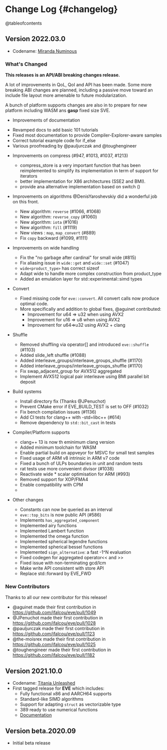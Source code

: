 Change Log {#changelog}
==========

@tableofcontents

## Version 2022.03.0

* Codename: [Miranda Numinous](https://en.wikipedia.org/wiki/Miranda_(The_Tempest))

### What's Changed

**This releases is an API/ABI breaking changes release.**

A lot of improvements in QoL, QoI and API has been made.
Some more breaking ABI changes are planned, including a passive move toward
an include file layout more amenable to future modularization.

A bunch of platform supports changes are also in to prepare for new platform
including WASM ans **gasp** fixed size SVE.

* Improvements of documentation
 - Revamped docs to add basic 101 tutorials
 - Fixed most documentation to provide Compiler-Explorer-aware samples
 - Correct tutorial example code for if_else
 - Various proofreading by @pauljurczak and @toughengineer

* Improvements on compress (#947, #1013, #1037, #1213)
  - compress_store is a very important function that has been reimplemented to simplify
    its implementation in term of support for iterators
  - better implementation for X86 architectures (SSE2 and BMI).
  - provide ana alternative implementation based on switch ()

* Improvements on algorithms
@DenisYaroshevskiy did a wonderful job on this front.
  - New algorithm: `reverse` (#1066, #1068)
  - New algorithm: `reverse_copy` (#1060)
  - New algorithm: `iota` (#1016)
  - New algorithm: `fill` (#1119)
  - New views    : `map`, `map_convert` (#889)
  - Fix `copy` backward (#1099, #1111)

* Improvements on wide handling
  - Fix the "no garbage after cardinal" for small wide (#815)
  - Fix aliasing issue in `wide::get` and `wide::set` (#1047)
  - `wide<product_type>` has correct sizeof
  - Adapt wide to handle more complex construction from  product_type
  - Added an emulation layer for std::experimental::simd types

* Convert
  - Fixed missing code for `eve::convert`. All convert calls now produce optimal code.
  - More specifically and addition to global fixes, @aguinet contributed:
    - Improvement for u64 => u32 when using AVX2
    - Improvement for u16 => u8 when using AVX2
    - Improvement for u64=>u32 using AVX2 + clang

* Shuffle
  - Removed shuffling via operator[] and introduced `eve::shuffle` (#1103)
  - Added slide_left shuffle (#1088)
  - Added interleave_groups/interleave_groups_shuffle (#1170)
  - Added interleave_groups/interleave_groups_shuffle (#1170)
  - Fix swap_adjacent_group for AVX512 aggregated
  - Implement AVX512 logical pair interleave using BMI parallel bit deposit

* Build systems
  - Install directory fix (Thanks @JPenuchot)
  - Prevent CMake error if EVE_BUILD_TEST is set to OFF (#1032)
  - Fix bench compilation issues (#1136)
  - Add CI tests for clang++ with -std=libc++ (#614)
  - Remove dependency to `std::bit_cast` in tests

* Compiler/Platform supports
  - clang++ 13 is now th eminimum clang version
  - Added minimum toolchain for WASM
  - Enable partial build on appveyor for MSVC for small test samples
  - Fixed usage of ARM v8 intrinsic in ARM v7 code
  - Fixed a bunch of ULPs boundaries in unit and random tests
  - rat tests use more convenient divisor (#1038)
  - Reactivate wide * scalar optimisation for ARM (#993)
  - Removed support for XOP/FMA4
  - Enable compatibility with CPM
  -
* Other changes
  - Constants can now be queried as an interval
  - `eve::top_bits` is now public API (#586)
  - Implements `has_aggregated_component`
  - Implemented airy functions
  - Implemented Lambert function
  - Implemented the omega function
  - Implemented spherical legendre functions
  - Implemented spherical bessel functions
  - Implemented `sign_alternative`: a fast -1^N evaluation
  - Fixed codegen for aggregated operator<< and >>
  - Fixed issue with non-terminating gcd/lcm
  - Make write API consistent with store API
  - Replace std::forward by EVE_FWD

### New Contributors
Thanks to all our new contributor for this release!

  * @aguinet made their first contribution in https://github.com/jfalcou/eve/pull/1049
  * @JPenuchot made their first contribution in https://github.com/jfalcou/eve/pull/1028
  * @pauljurczak made their first contribution in https://github.com/jfalcou/eve/pull/1123
  * @the-moisrex made their first contribution in https://github.com/jfalcou/eve/pull/1025
  * @toughengineer made their first contribution in https://github.com/jfalcou/eve/pull/1182

## Version 2021.10.0

* Codename: [Titania Unleashed](https://en.wikipedia.org/wiki/Titania_(A_Midsummer_Night%27s_Dream))
* First tagged release for **EVE** which includes:
   - Fully functional x86 and AARCH64 supports
   - Standard-like SIMD algorithms
   - Support for adapting `struct` as vectorizable type
   - 389 ready to use numerical functions
   - [Documentation](https://jfalcou.github.io/eve/)

## Version beta.2020.09

* Initial beta release
